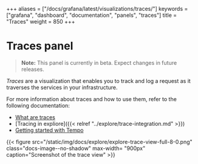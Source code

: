 +++
aliases = ["/docs/grafana/latest/visualizations/traces/"]
keywords = ["grafana", "dashboard", "documentation", "panels", "traces"]
title = "Traces"
weight = 850
+++

# Traces panel

> **Note:** This panel is currently in beta. Expect changes in future releases.

_Traces_ are a visualization that enables you to track and log a request as it traverses the services in your infrastructure.

For more information about traces and how to use them, refer to the following documentation:

- [What are traces](https://grafana.com/docs/grafana-cloud/traces)
- [Tracing in expliore]({{< relref "../explore/trace-integration.md" >}})
- [Getting started with Tempo](https://grafana.com/docs/tempo/latest/getting-started)

{{< figure src="/static/img/docs/explore/explore-trace-view-full-8-0.png" class="docs-image--no-shadow" max-width= "900px" caption="Screenshot of the trace view" >}}
